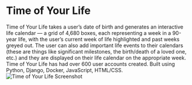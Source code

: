 # Time of Your Life

Time of Your Life takes a user’s date of birth and generates an interactive life calendar — a grid of 4,680 boxes, each representing a week in a 90-year life, with the user’s current week of life highlighted and past weeks greyed out. The user can also add important life events to their calendars (these are things like significant milestones, the birth/death of a loved one, etc.) and they are displayed on their life calendar on the appropriate week. Time of Your Life has had over 600 user accounts created.
Built using Python, Django, Docker, JavaScript, HTML/CSS.
![Time of Your Life Screenshot](https://s3.amazonaws.com/poly-screenshots.angel.co/Project/44/1352909/9e5050f7bf73d64091c371353438e47e-original.png)
